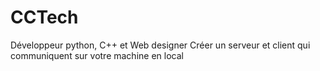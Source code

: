 # CCTech
Développeur python, C++ et Web designer 
Créer un serveur et client qui communiquent sur votre machine en local
